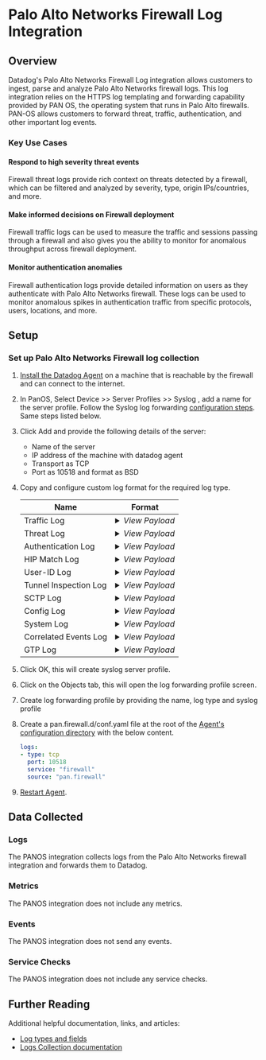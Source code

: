 # Palo Alto Networks Firewall Log Integration

## Overview

Datadog's Palo Alto Networks Firewall Log integration allows customers to ingest, parse and analyze Palo Alto Networks firewall logs. This log integration relies on the HTTPS log templating and forwarding capability provided by PAN OS, the operating system that runs in Palo Alto firewalls. PAN-OS allows customers to forward threat, traffic, authentication, and other important log events.

### Key Use Cases
#### Respond to high severity threat events
Firewall threat logs provide rich context on threats detected by a firewall, which can be filtered and analyzed by severity, type, origin IPs/countries, and more. 

#### Make informed decisions on Firewall deployment
Firewall traffic logs can be used to measure the traffic and sessions passing through a firewall and also gives you the ability to monitor for anomalous throughput across firewall deployment.

#### Monitor authentication anomalies
Firewall authentication logs provide detailed information on users as they authenticate with Palo Alto Networks firewall. These logs can be used to monitor anomalous spikes in authentication traffic from specific protocols, users, locations, and more.

## Setup

### Set up Palo Alto Networks Firewall log collection 

 1. [Install the Datadog Agent][1] on a machine that is reachable by the firewall and can connect to the internet.
 2. In PanOS, Select Device >> Server Profiles >> Syslog , add a name for the server profile. Follow the Syslog log forwarding [configuration steps][2]. Same steps listed below.
 3. Click Add and provide the following details of the server:
 	* Name of the server
 	* IP address of the machine with datadog agent 
 	* Transport as TCP
 	* Port as 10518 and format as BSD
 4. Copy and configure custom log format for the required log type.

    | Name     	                   | Format                                                |
    | -------------------------------| ---------------------------------------------------------- |
    | Traffic Log | <details> <summary><i> View Payload </i> </summary> <p>  timestamp=$time_generated, serial=$serial, type=$type, subtype=$subtype, time_generated=$time_generated, network.client.ip=$src, network.destination.ip=$dst, natsrc=$natsrc, natdst=$natdst, rule=$rule, usr.id=$srcuser, dstuser=$dstuser,	app=$app,	vsys=$vsys,	from=$from,	to=$to,	inbound_if=$inbound_if,	outbound_if=$outbound_if,	logset=$logset,	sessionid=$sessionid,	repeatcnt=$repeatcnt,	network.client.port=$sport,	network.destination.port=$dport, natsport=$natsport	natdport=$natdport,	flags=$flags,	proto=$proto,	 evt.name=$action,	bytes=$bytes,	network.bytes_read=$bytes_sent,	network.bytes_written=$bytes_received, start=$start, elapsed=$elapsed, category=$category,	seqno=$seqno,	actionflags=$actionflags,	network.client.geoip.country.name=$srcloc,	dstloc=$dstloc,	pkts_sent=$pkts_sent, pkts_received=$pkts_received, session_end_reason=$session_end_reason,	device_name=$device_name,	action_source=$action_source,	src_uuid=$src_uuid,	dst_uuid=$dst_uuid,	tunnelid=$tunnelid,  imsi= $imsi, monitortag=$monitortag, imei=$imei,	parent_session_id=$parent_session_id,	parent_start_time=$parent_start_time,	tunnel=$tunnel,	assoc_id=$assoc_id,	chunks=$chunks	chunks_sent=$chunks_sent	chunks_received=$chunks_received </p> </details> |
    | Threat Log | <details> <summary><i> View Payload </i></summary> <p> timestamp=$receive_time, serial=$serial, type=$type, subtype=$subtype, time_generated=$time_generated, network.client.ip=$src, network.destination.ip=$dst, natsrc=$natsrc, natdst=$natdst, rule=$rule, usr.id=$srcuser, dstuser=$dstuser,	app=$app,	vsys=$vsys,	from=$from,	to=$to,	inbound_if=$inbound_if,	outbound_if=$outbound_if,	logset=$logset,	sessionid=$sessionid,	repeatcnt=$repeatcnt,	network.client.port=$sport,	network.destination.port=$dport,	natsport=$natsport,	natdport=$natdport,	flags=$flags,	proto=$proto,	 evt.name=$action,	misc=$misc,	threatid=$threatid,	category=$category,	severity=$severity,	direction=$direction,	seqno=$seqno,	actionflags=$actionflags,	network.client.geoip.country.name=$srcloc,	dstloc=$dstloc,	contenttype=$contenttype,	pcap_id=$pcap_id,	filedigest=$filedigest,	cloud=$cloud,	url_idx=$url_idx,	http.useragent=$user_agent,	filetype=$filetype,	xff=$xff	referer=$referer,	sender=$sender,	subject=$subject,	recipient=$recipient,	reportid=$reportid,	vsys_name=$vsys_name,	device_name=$device_name,	src_uuid=$src_uuid,	dst_uuid=$dst_uuid,	http_method=$http_method,	tunnel_id=$tunnel_id, imsi=$imsi, monitortag=$monitortag, imei=$imei,	parent_session_id=$parent_session_id,	parent_start_time=$parent_start_time,	tunnel=$tunnel,	thr_category=$thr_category,	contentver=$contentver,	assoc_id=$assoc_id,	ppid=$ppid,	http_headers=$http_headers  </p> </details> |
    | Authentication Log | <details> <summary><i> View Payload </i></summary> <p>  timestamp=$time_generated, serial=$serial,	type=$type,	subtype=$subtype,	vsys=$vsys,	network.client.ip=$ip,	usr.id=$user,	normalize_user=$normalize_user,	object=$object,	authpolicy=$authpolicy,	repeatcnt=$repeatcnt,	authid=$authid,	vendor=$vendor	, logset=$logset, serverprofile=$serverprofile,	message=$message	,clienttype=$clienttype,	evt.outcome=$event,	factorno=$factorno,	seqno=$seqno,	actionflags=$actionflags, vsys_name=$vsys_name,	device_name=$device_name,	vsys_id=$vsys_id,	evt.name=$authproto  </p> </details> |
    | HIP Match Log | <details> <summary><i> View Payload </i></summary> <p> timestamp=$time_generated, serial=$serial, type=$type, subtype=$subtype, time_generated=$time_generated,	usr.id=$srcuser, vsys=$vsys, machinename=$machinename, os=$os, network.client.ip=$src, matchname=$matchname, repeatcnt=$repeatcnt,	matchtype=$matchtype,	seqno=$seqno,	actionflags=$actionflags, vsys_name=$vsys_name,	device_name=$device_name,	vsys_id=$vsys_id,	srcipv6=$srcipv6,	hostid=$hostid  </p> </details> |
    | User-ID Log | <details> <summary><i> View Payload </i></summary> <p> timestamp=$time_generated, serial=$serial, type=$type, subtype=$subtype, vsys=$vsys,	network.client.ip=$ip,	usr.id=$user, datasourcename=$datasourcename,	evt.name=$eventid,	repeatcnt=$repeatcnt, timeout=$timeout,	network.client.port=$beginport,	network.destination.port=$endport,	datasource=$datasource,	datasourcetype=$datasourcetype,	seqno=$seqno,	actionflags=$actionflags, vsys_name=$vsys_name,	device_name=$device_name,	vsys_id=$vsys_id,	factortype=$factortype,	factorcompletiontime=$factorcompletiontime,,	factorno=$factorno,	ugflags=$ugflags,	userbysource=$userbysource  </p> </details> |
    | Tunnel Inspection Log | <details> <summary><i> View Payload </i></summary> <p> timestamp=$time_generated,	serial=$serial,	type=$type,	subtype=$subtype,	 network.client.ip=$src,	network.destination.ip=$dst,	natsrc=$natsrc,	natdst=$natdst,	rule=$rule,	usr.id=$srcuser,	dstuser=$dstuser,	app=$app,	vsys=$vsys,	from=$from,	to=$to,	inbound_if=$inbound_if,	outbound_if=$outbound_if,	logset=$logset,	sessionid=$sessionid,	repeatcnt=$repeatcnt,	network.client.port=$sport,	network.destination.port=$dport,	natsport=$natsport,	natdport=$natdport,	flags=$flags,	proto=$proto,	evt.outcome=$action,	severity=$severity,	seqno=$seqno,	actionflags=$actionflags,	srcloc=$srcloc,	dstloc=$dstloc,	vsys_name=$vsys_name,	device_name=$device_name,	tunnelid=$tunnelid,	monitortag=$monitortag,	parent_session_id=$parent_session_id,	parent_start_time=$parent_start_time,	tunnel=$tunnel,	bytes=$bytes,	network.bytes_read=$bytes_sent,	network.bytes_written=$bytes_received,	packets=$packets,	pkts_sent=$pkts_sent,	pkts_received=$pkts_received,	max_encap=$max_encap,	unknown_proto=$unknown_proto,	strict_check=$strict_check,	tunnel_fragment=$tunnel_fragment,	sessions_created=$sessions_created,	sessions_closed=$sessions_closed,	session_end_reason=$session_end_reason,	evt.name=$action_source,	start=$start,	elapsed=$elapsed,	tunnel_insp_rule=$tunnel_insp_rule  </p> </details> |
    | SCTP Log | <details> <summary><i> View Payload  </i></summary> <p> timestamp=$time_generated, serial=$serial, type=$type, network.client.ip=$src,	network.destination.ip=$dst, rule=$rule, vsys=$vsys, from=$from, to=$to, inbound_if=$inbound_if, outbound_if=$outbound_if, logset=$logset, sessionid=$sessionid,	repeatcnt=$repeatcnt,	network.client.port=$sport,	network.destination.port=$dport,	proto=$proto,	action=$action, vsys_name=$vsys_name,	device_name=$device_name,	seqno=$seqno,	assoc_id=$assoc_id,	ppid=$ppid,	severity=$severity,	sctp_chunk_type=$sctp_chunk_type,	sctp_event_type=$sctp_event_type,	verif_tag_1=$verif_tag_1,	verif_tag_2=$verif_tag_2,	sctp_cause_code=$sctp_cause_code,	diam_app_id=$diam_app_id,	diam_cmd_code=$diam_cmd_code,	diam_avp_code=$diam_avp_code,	stream_id=$stream_id,	assoc_end_reason=$assoc_end_reason,	op_code=$op_code,	sccp_calling_ssn=$sccp_calling_ssn,	sccp_calling_gt=$sccp_calling_gt,	sctp_filter=$sctp_filter,	chunks=$chunks,	chunks_sent=$chunks_sent,	chunks_received=$chunks_received,	packets=$packets,	pkts_sent=$pkts_sent,	pkts_received=$pkts_received  </p> </details> |
    | Config Log | <details> <summary><i> View Payload  </i></summary> <p> timestamp=$time_generated,	serial=$serial,	type=$type,	subtype=$subtype,	 network.client.ip=$host,	vsys=$vsys,	evt.name=$cmd,	usr.id=$admin,	client=$client,	evt.outcome=$result,	path=$path, before_change_detail=$before_change_detail,	after_change_detail=$after_change_detail,	seqno=$seqno,	actionflags=$actionflags, vsys_name=$vsys_name, device_name=$device_name  </p> </details> |
    | System Log | <details> <summary><i> View Payload </i></summary> <p> timestamp=$time_generated, serial=$serial, type=$type, subtype=$subtype,	vsys=$vsys,	evt.name=$eventid,	object=$object,	module=$module,	severity=$severity,	opaque=$opaque,	seqno=$seqno, actionflags=$actionflags, vsys_name=$vsys_name, device_name=$device_name  </p> </details> |
    | Correlated Events Log | <details> <summary><i> View Payload </i></summary> <p> timestamp=$time_generated, serial=$serial, type=$type, subtype=$subtype,	vsys=$vsys,	evt.name=$eventid,	object=$object,	module=$module,	severity=$severity,	opaque=$opaque,	seqno=$seqno, actionflags=$actionflags, vsys_name=$vsys_name,	device_name=$device_name  </p> </details> |
    | GTP Log  | <details> <summary><i> View Payload </i></summary> <p> timestamp=$start, serial=$serial, type=$type, subtype=$subtype,	network.client.ip=$src,	network.destination.ip=$dst, rule=$rule, app=$app, vsys=$vsys,	from=$from,	to=$to,	inbound_if=$inbound_if,	outbound_if=$outbound_if, logset=$logset,	sessionid=$sessionid,	network.client.port=$sport,	network.destination.port=$dport, proto=$proto,	evt.name=$action,	event_type=$event_type,	msisdn=$msisdn,	apn=$apn,	rat=$rat,	msg_type=$msg_type,	end_ip_adr=$end_ip_adr,	teid1=$teid1,	teid2=$teid2,	gtp_interface=$gtp_interface,	cause_code=$cause_code,	severity=$severity,	mcc=$mcc,	mnc=$mnc,	area_code=$area_code,	cell_id=$cell_id,	event_code=$event_code,	srcloc=$srcloc,	dstloc=$dstloc,	imsi=$imsi,	imei=$imei,	start=$start,	elapsed=$elapsed,	tunnel_insp_rule=$tunnel_insp_rule  </p> </details> |

 5. Click OK, this will create syslog server profile.
 6. Click on the Objects tab, this will open the log forwarding profile screen.
 7. Create log forwarding profile by providing the name, log type and syslog profile 
 8. Create a pan.firewall.d/conf.yaml file at the root of the [Agent's configuration directory][3] with the below content.
 
     ```yaml
     logs:
     - type: tcp
       port: 10518
       service: "firewall"
       source: "pan.firewall"
     ```
 9. [Restart Agent][4].
 
## Data Collected

### Logs

The PANOS integration collects logs from the Palo Alto Networks firewall integration and forwards them to Datadog.

### Metrics

The PANOS integration does not include any metrics.

### Events

The PANOS integration does not send any events.

### Service Checks

The PANOS integration does not include any service checks.

## Further Reading

Additional helpful documentation, links, and articles:

- [Log types and fields](https://docs.paloaltonetworks.com/pan-os/9-1/pan-os-admin/monitoring/use-syslog-for-monitoring/syslog-field-descriptions)
- [Logs Collection documentation](https://docs.datadoghq.com/logs/log_collection/?tab=tailexistingfiles#getting-started-with-the-agent)

[1]: https://app.datadoghq.com/account/settings#agent
[2]: https://www.youtube.com/watch?v=LOPXg0oCMPs
[3]: https://docs.datadoghq.com/agent/guide/agent-configuration-files/?tab=agentv6v7
[4]: https://docs.datadoghq.com/agent/guide/agent-commands/#start-stop-and-restart-the-agent
